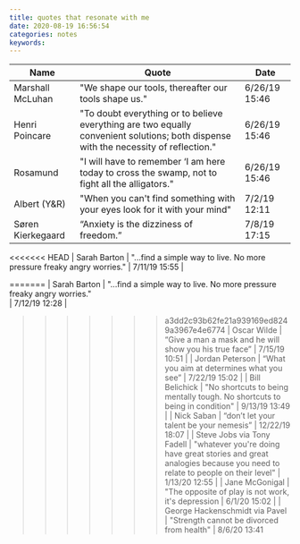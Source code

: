 ```yaml
---
title: quotes that resonate with me
date: 2020-08-19 16:56:54
categories: notes
keywords:
---
```


| Name                           | Quote                                                                                                                                | Date           |
|--------------------------------|--------------------------------------------------------------------------------------------------------------------------------------|----------------|
| Marshall McLuhan               | "We shape our tools, thereafter our tools shape us."                                                                                 | 6/26/19 15:46  |
| Henri Poincare                 | "To doubt everything or to believe everything are two equally convenient solutions; both dispense with the necessity of reflection." | 6/26/19 15:46  |
| Rosamund                       | "I will have to remember ‘I am here today to cross the swamp, not to fight all the alligators."                                      | 6/26/19 15:46  |
| Albert (Y&R)                   | "When you can't find something with your eyes look for it with your mind"                                                            | 7/2/19 12:11   |
| Søren Kierkegaard              | “Anxiety is the dizziness of freedom.”                                                                                               | 7/8/19 17:15   |
<<<<<<< HEAD
| Sarah Barton                   | "...find a simple way to live. No more pressure freaky angry worries."                                                               | 7/11/19 15:55  |
                                                                                    
=======
| Sarah Barton                   | "...find a simple way to live. No more pressure freaky angry worries."                                                               
                                                                                              | 7/12/19 12:28  |
>>>>>>> a3dd2c93b62fe21a939169ed8249a3967e4e6774
| Oscar Wilde                    | “Give a man a mask and he will show you his true face”                                                                               | 7/15/19 10:51  |
| Jordan Peterson                | “What you aim at determines what you see”                                                                                            | 7/22/19 15:02  |
| Bill Belichick                 | "No shortcuts to being mentally tough. No shortcuts to being in condition"                                                           | 9/13/19 13:49  |
| Nick Saban                     | “don’t let your talent be your nemesis”                                                                                              | 12/22/19 18:07 |
| Steve Jobs via Tony Fadell     | "whatever you're doing have great stories and great analogies because you need to relate to people on their   level"                 | 1/13/20 12:55  |
| Jane McGonigal                 | "The opposite of play is not work, it's depression                                                                                   | 6/1/20 15:02   |
| George Hackenschmidt via Pavel | "Strength cannot be divorced from health"                                                                                            | 8/6/20 13:41   
